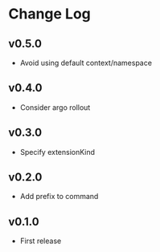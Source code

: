 # Change Log

## v0.5.0

- Avoid using default context/namespace

## v0.4.0

- Consider argo rollout

## v0.3.0

- Specify extensionKind

## v0.2.0

- Add prefix to command

## v0.1.0

- First release
